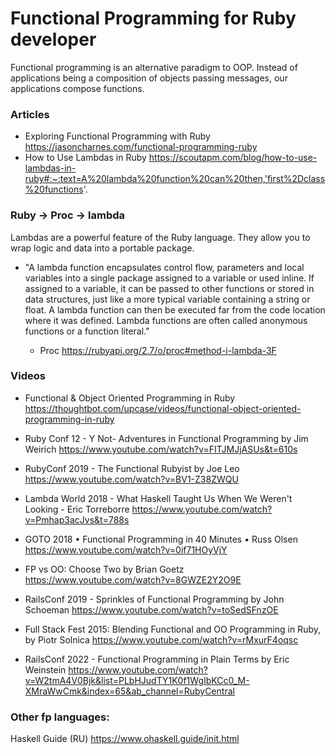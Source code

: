 # Functional Programming for Ruby developer

Functional programming is an alternative paradigm to OOP. Instead of applications being a composition of objects passing messages, our applications compose functions.

### Articles

  + Exploring Functional Programming with Ruby https://jasoncharnes.com/functional-programming-ruby
  + How to Use Lambdas in Ruby https://scoutapm.com/blog/how-to-use-lambdas-in-ruby#:~:text=A%20lambda%20function%20can%20then,'first%2Dclass%20functions'.
  
### Ruby -> Proc -> lambda

Lambdas are a powerful feature of the Ruby language. They allow you to wrap logic and data into a portable package.

- "A lambda function encapsulates control flow, parameters and local variables into a single package assigned to a variable or used inline. If assigned to a variable, it can be passed to other functions or stored in data structures, just like a more typical variable containing a string or float. A lambda function can then be executed far from the code location where it was defined. Lambda functions are often called anonymous functions or a function literal."

  + Proc https://rubyapi.org/2.7/o/proc#method-i-lambda-3F
  

### Videos

   + Functional & Object Oriented Programming in Ruby https://thoughtbot.com/upcase/videos/functional-object-oriented-programming-in-ruby
    
   + Ruby Conf 12 - Y Not- Adventures in Functional Programming by Jim Weirich https://www.youtube.com/watch?v=FITJMJjASUs&t=610s
    
   + RubyConf 2019 - The Functional Rubyist by Joe Leo https://www.youtube.com/watch?v=BV1-Z38ZWQU
    
   + Lambda World 2018 - What Haskell Taught Us When We Weren't Looking - Eric Torreborre https://www.youtube.com/watch?v=Pmhap3acJvs&t=788s
    
   + GOTO 2018 • Functional Programming in 40 Minutes • Russ Olsen https://www.youtube.com/watch?v=0if71HOyVjY
    
   + FP vs OO: Choose Two by Brian Goetz https://www.youtube.com/watch?v=8GWZE2Y2O9E
   
   + RailsConf 2019 - Sprinkles of Functional Programming by John Schoeman https://www.youtube.com/watch?v=toSedSFnzOE
   
   + Full Stack Fest 2015: Blending Functional and OO Programming in Ruby, by Piotr Solnica https://www.youtube.com/watch?v=rMxurF4oqsc
   
   + RailsConf 2022 - Functional Programming in Plain Terms by Eric Weinstein https://www.youtube.com/watch?v=W2tmA4V0Bjk&list=PLbHJudTY1K0f1WgIbKCc0_M-XMraWwCmk&index=65&ab_channel=RubyCentral
   
   ### Other fp languages:
   
   Haskell Guide (RU) https://www.ohaskell.guide/init.html
   
